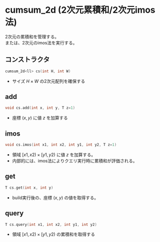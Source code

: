 # cumsum_2d (2次元累積和/2次元imos法)

2次元の累積和を管理する。  
または、2次元のimos法を実行する。  

## コンストラクタ

~~~cpp
cumsum_2d<ll> cs(int H, int W)
~~~

- サイズ $H \times W$ の2次元配列を確保する

## add

~~~cpp
void cs.add(int x, int y, T z=1)
~~~

- 座標 $(x, y)$ に値 $z$ を加算する

## imos

~~~cpp
void cs.imos(int x1, int x2, int y1, int y2, T z=1)
~~~

- 領域 $[x1, x2) \times [y1, y2)$ に値 $z$ を加算する。
- 内部的には、imos法によりクエリ実行時に累積和が評価される。

## get

~~~cpp
T cs.get(int x, int y)
~~~

- build実行後の、座標 $(x, y)$ の値を取得する。

## query

~~~cpp
T cs.query(int x1, int x2, int y1, int y2)
~~~

- 領域 $[x1, x2) \times [y1, y2)$ の累積和を取得する

